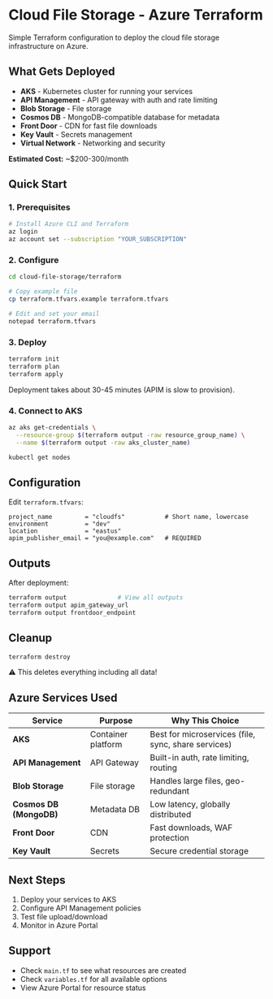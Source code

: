 # Cloud File Storage - Azure Terraform

Simple Terraform configuration to deploy the cloud file storage infrastructure on Azure.

## What Gets Deployed

- **AKS** - Kubernetes cluster for running your services
- **API Management** - API gateway with auth and rate limiting  
- **Blob Storage** - File storage
- **Cosmos DB** - MongoDB-compatible database for metadata
- **Front Door** - CDN for fast file downloads
- **Key Vault** - Secrets management
- **Virtual Network** - Networking and security

**Estimated Cost:** ~$200-300/month

## Quick Start

### 1. Prerequisites

```bash
# Install Azure CLI and Terraform
az login
az account set --subscription "YOUR_SUBSCRIPTION"
```

### 2. Configure

```bash
cd cloud-file-storage/terraform

# Copy example file
cp terraform.tfvars.example terraform.tfvars

# Edit and set your email
notepad terraform.tfvars
```

### 3. Deploy

```bash
terraform init
terraform plan
terraform apply
```

Deployment takes about 30-45 minutes (APIM is slow to provision).

### 4. Connect to AKS

```bash
az aks get-credentials \
  --resource-group $(terraform output -raw resource_group_name) \
  --name $(terraform output -raw aks_cluster_name)

kubectl get nodes
```

## Configuration

Edit `terraform.tfvars`:

```hcl
project_name         = "cloudfs"           # Short name, lowercase
environment          = "dev"
location             = "eastus"
apim_publisher_email = "you@example.com"   # REQUIRED
```

## Outputs

After deployment:

```bash
terraform output              # View all outputs
terraform output apim_gateway_url
terraform output frontdoor_endpoint
```

## Cleanup

```bash
terraform destroy
```

⚠️ This deletes everything including all data!

## Azure Services Used

| Service | Purpose | Why This Choice |
|---------|---------|----------------|
| **AKS** | Container platform | Best for microservices (file, sync, share services) |
| **API Management** | API Gateway | Built-in auth, rate limiting, routing |
| **Blob Storage** | File storage | Handles large files, geo-redundant |
| **Cosmos DB (MongoDB)** | Metadata DB | Low latency, globally distributed |
| **Front Door** | CDN | Fast downloads, WAF protection |
| **Key Vault** | Secrets | Secure credential storage |

## Next Steps

1. Deploy your services to AKS
2. Configure API Management policies
3. Test file upload/download
4. Monitor in Azure Portal

## Support

- Check `main.tf` to see what resources are created
- Check `variables.tf` for all available options
- View Azure Portal for resource status
